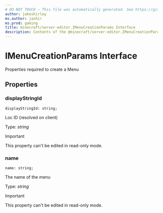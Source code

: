 ```yaml
---
# DO NOT TOUCH — This file was automatically generated. See https://github.com/mojang/minecraftapidocsgenerator to modify descriptions, examples, etc.
author: jakeshirley
ms.author: jashir
ms.prod: gaming
title: minecraft/server-editor.IMenuCreationParams Interface
description: Contents of the @minecraft/server-editor.IMenuCreationParams class.
---
```

# IMenuCreationParams Interface

Properties required to create a Menu

## Properties

### **displayStringId**
`displayStringId: string;`

Loc ID (resolved on client)

Type: *string*
  
> [!IMPORTANT]
> This property can't be edited in read-only mode.

### **name**
`name: string;`

The name of the menu

Type: *string*
  
> [!IMPORTANT]
> This property can't be edited in read-only mode.
